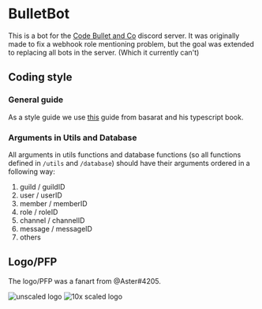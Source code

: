 # BulletBot

This is a bot for the [Code Bullet and Co](https://discord.gg/7Z5d4HF) discord server. It was originally made to fix a webhook role mentioning problem, but the goal was extended to replacing all bots in the server. (Which it currently can't)

## Coding style

### General guide

As a style guide we use [this](https://github.com/basarat/typescript-book/blob/master/docs/styleguide/styleguide.md) guide from basarat and his typescript book.

### Arguments in Utils and Database

All arguments in utils functions and database functions (so all functions defined in `/utils` and `/database`) should have their arguments ordered in a following way:

 1. guild / guildID
 2. user / userID
 3. member / memberID
 4. role / roleID
 5. channel / channelID
 6. message / messageID
 7. others

## Logo/PFP

The logo/PFP was a fanart from @Aster#4205.

![unscaled logo](https://prod-files.lcvn.eu/file/data/cmyr752k3r4ac4rtgdzy/PHID-FILE-tjza3yq5aroigh2rhrys/BulletBot-logo.png "Unscaled Logo")
![10x scaled logo](https://prod-files.lcvn.eu/file/data/u4mdl3lmhrnzivublrdn/PHID-FILE-ih5lrrgpxlm535ofnykz/BulletBot-logo_scaled.png "10x scaled Logo")